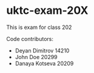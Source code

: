 # uktc-exam-20X

This is exam for class 202

Code contributors:
- Deyan Dimitrov 14210
- John Doe 20299
- Danaya Kotseva 20209
